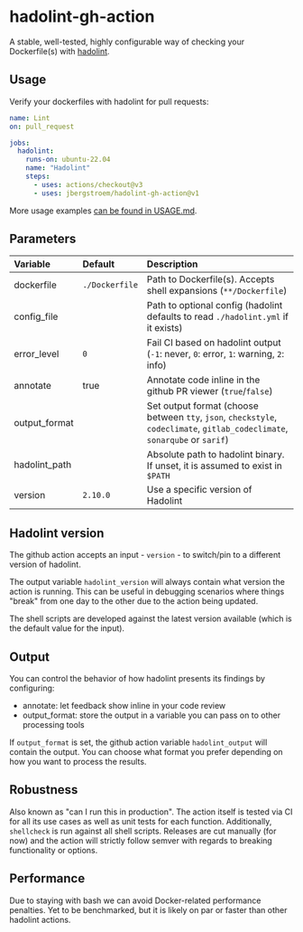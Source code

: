 # hadolint-gh-action

A stable, well-tested, highly configurable way of checking your Dockerfile(s) with [hadolint][hadolint].

## Usage

Verify your dockerfiles with hadolint for pull requests:

```yaml
name: Lint
on: pull_request

jobs:
  hadolint:
    runs-on: ubuntu-22.04
    name: "Hadolint"
    steps:
      - uses: actions/checkout@v3
      - uses: jbergstroem/hadolint-gh-action@v1
```

More usage examples [can be found in USAGE.md](USAGE.md).

## Parameters

| Variable      | Default        | Description                                                                                                                 |
| :------------ | :------------- | :-------------------------------------------------------------------------------------------------------------------------- |
| dockerfile    | `./Dockerfile` | Path to Dockerfile(s). Accepts shell expansions (`**/Dockerfile`)                                                           |
| config_file   |                | Path to optional config (hadolint defaults to read `./hadolint.yml` if it exists)                                           |
| error_level   | `0`            | Fail CI based on hadolint output (`-1`: never, `0`: error, `1`: warning, `2`: info)                                         |
| annotate      | true           | Annotate code inline in the github PR viewer (`true`/`false`)                                                               |
| output_format |                | Set output format (choose between `tty`, `json`, `checkstyle`, `codeclimate`, `gitlab_codeclimate`, `sonarqube` or `sarif`) |
| hadolint_path |                | Absolute path to hadolint binary. If unset, it is assumed to exist in `$PATH`                                               |
| version       | `2.10.0`       | Use a specific version of Hadolint                                                                                          |

## Hadolint version

The github action accepts an input - `version` - to switch/pin to a different version of hadolint.

The output variable `hadolint_version` will always contain what version the action is running.
This can be useful in debugging scenarios where things "break" from one day to the other due to the action being updated.

The shell scripts are developed against the latest version available (which is the default value for the input).

## Output

You can control the behavior of how hadolint presents its findings by configuring:

- annotate: let feedback show inline in your code review
- output_format: store the output in a variable you can pass on to other processing tools

If `output_format` is set, the github action variable `hadolint_output` will contain the output. You can choose what format you prefer depending on how you want to process the results.

## Robustness

Also known as "can I run this in production". The action itself is tested via CI for all its use cases as well as unit tests for each function. Additionally, `shellcheck` is run against all shell scripts. Releases are cut manually (for now) and the action will strictly follow semver with regards to breaking functionality or options.

## Performance

Due to staying with bash we can avoid Docker-related performance penalties. Yet to be benchmarked, but it is likely on par or faster than other hadolint actions.

[hadolint]: http://github.com/hadolint/hadolint/
